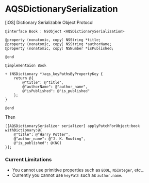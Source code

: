 AQSDictionarySerialization
==========================

[iOS] Dictionary Serializable Object Protocol

```objc
@interface Book : NSObject <AQSDictionarySerialization>

@property (nonatomic, copy) NSString *title;
@property (nonatomic, copy) NSString *authorName;
@property (nonatomic, copy) NSNumber *isPublished;

@end

@implementaion Book

+ (NSDictionary *)aqs_keyPathsByPropertyKey {
    return @{
        @"title": @"title",
        @"authorName": @"author_name",
        @"isPublished": @"is_published"
    };
}

@end
```

Then

```objc
[[AQSDictionarySerializer serializer] applyPatchForObject:book withDictionary:@{
    @"title": @"Harry Potter",
    @"author_name": @"J. K. Rowling",
    @"is_published": @(NO)
}];
```

### Current Limitations

- You cannot use primitive properties such as `BOOL`, `NSInteger`, etc...
- Currently you cannot use `keyPath` such as `author.name`.

